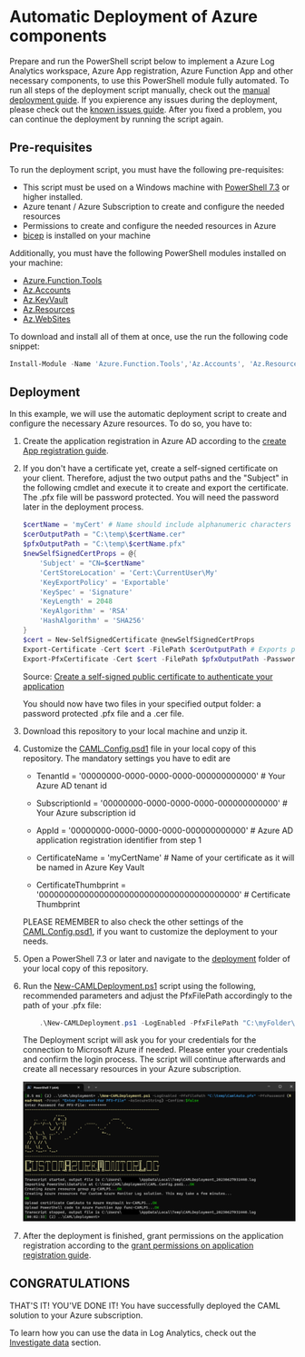 ﻿# Automatic Deployment of Azure components

Prepare and run the PowerShell script below to implement a Azure Log Analytics workspace, Azure App registration, Azure Function App and other necessary components, to use this PowerShell module fully automated. To run all steps of the deployment script manually, check out the [manual deployment guide](manualDeployment.md).
If you expierence any issues during the deployment, please check out the [known issues guide](../../knownIssues.md).
After you fixed a problem, you can continue the deployment by running the script again.

## Pre-requisites

To run the deployment script, you must have the following pre-requisites:

* This script must be used on a Windows machine with [PowerShell 7.3](https://learn.microsoft.com/en-us/powershell/scripting/install/installing-powershell-on-windows?view=powershell-7.3) or higher installed.
* Azure tenant / Azure Subscription to create and configure the needed resources
* Permissions to create and configure the needed resources in Azure
* [bicep](https://learn.microsoft.com/en-us/azure/azure-resource-manager/bicep/install#windows) is installed on your machine

Additionally, you must have the following PowerShell modules installed on your machine:

* [Azure.Function.Tools](https://www.powershellgallery.com/packages/Azure.Function.Tools/)
* [Az.Accounts](https://www.powershellgallery.com/packages/Az.Accounts/)
* [Az.KeyVault](https://www.powershellgallery.com/packages/Az.KeyVault/)
* [Az.Resources](https://www.powershellgallery.com/packages/Az.Resources/)
* [Az.WebSites](https://www.powershellgallery.com/packages/Az.Websites/)

To download and install all of them at once, use the run the following code snippet:

```powershell
Install-Module -Name 'Azure.Function.Tools','Az.Accounts', 'Az.Resources', 'Az.KeyVault', 'Az.Websites'
```

## Deployment

In this example, we will use the automatic deployment script to create and configure the necessary Azure resources. To do so, you have to:

1. Create the application registration in Azure AD according to the [create App registration guide](../AppRegistrationAndPermissions/createAppRegistration.md).

2. If you don't have a certificate yet, create a self-signed certificate on your client.
    Therefore, adjust the two output paths and the "Subject" in the following cmdlet and execute it to create and export the certificate. The .pfx file will be password protected. You will need the password later in the deployment process.

    ``` PowerShell
    $certName = 'myCert' # Name should include alphanumeric characters only
    $cerOutputPath = "C:\temp\$certName.cer"
    $pfxOutputPath = "C:\temp\$certName.pfx"
    $newSelfSignedCertProps = @{
        'Subject' = "CN=$certName"
        'CertStoreLocation' = 'Cert:\CurrentUser\My'
        'KeyExportPolicy' = 'Exportable'
        'KeySpec' = 'Signature'
        'KeyLength' = 2048
        'KeyAlgorithm' = 'RSA'
        'HashAlgorithm' = 'SHA256'
    }
    $cert = New-SelfSignedCertificate @newSelfSignedCertProps
    Export-Certificate -Cert $cert -FilePath $cerOutputPath # Exports public key of the certificate to a .cer file
    Export-PfxCertificate -Cert $cert -FilePath $pfxOutputPath -Password (Read-Host -Prompt "Enter Password for PFX-File" -AsSecureString) # Exports private key of the certificate to a .pfx file
    ```

    Source: [Create a self-signed public certificate to authenticate your application](https://learn.microsoft.com/en-us/azure/active-directory/develop/howto-create-self-signed-certificate)

    You should now have two files in your specified output folder: a password protected .pfx file and a .cer file.

3. Download this repository to your local machine and unzip it.

4. Customize the [CAML.Config.psd1](../../../deployment/CAML.Config.psd1) file in your local copy of this repository. The mandatory settings you have to edit are

    * TenantId       = '00000000-0000-0000-0000-000000000000' # Your Azure AD tenant id

    * SubscriptionId = '00000000-0000-0000-0000-000000000000' # Your Azure subscription id

    * AppId                 = '00000000-0000-0000-0000-000000000000' # Azure AD application registration identifier from step 1

    * CertificateName       = 'myCertName' # Name of your certificate as it will be named in Azure Key Vault

    * CertificateThumbprint = '0000000000000000000000000000000000000000' # Certificate Thumbprint

    PLEASE REMEMBER to also check the other settings of the [CAML.Config.psd1](../../../deployment/CAML.Config.psd1), if you want to customize the deployment to your needs.

5. Open a PowerShell 7.3 or later and navigate to the [deployment](../../../deployment) folder of your local copy of this repository.

6. Run the [New-CAMLDeployment.ps1](../../../deployment/New-CAMLDeployment.ps1) script using the following, recommended parameters and adjust the PfxFilePath accordingly to the path of your .pfx file:

    ```powershell
        .\New-CAMLDeployment.ps1 -LogEnabled -PfxFilePath "C:\myFolder\myCert.pfx" -PfxPassword (Read-Host -Prompt "Enter Password for PFX-File" -AsSecureString) -Confirm:$false
    ```

    The Deployment script will ask you for your credentials for the connection to Microsoft Azure if needed. Please enter your credentials and confirm the login process. The script will continue afterwards and create all necessary resources in your Azure subscription.

    <img alt="Screenshot of Deployment Script execution" src="../../_images/10_deploymentscript.png" width="800" />

7. After the deployment is finished, grant permissions on the application registration according to the [grant permissions on application registration guide](../AppRegistrationAndPermissions/grantPermissionsToAppRegistration.md).

## CONGRATULATIONS

THAT'S IT! YOU'VE DONE IT! You have successfully deployed the CAML solution to your Azure subscription.

To learn how you can use the data in Log Analytics, check out the [Investigate data](../../investigateData.md) section.
